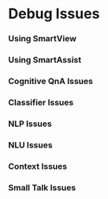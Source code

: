 # Debug Issues

### Using SmartView
### Using SmartAssist
### Cognitive QnA Issues
### Classifier Issues
### NLP Issues
### NLU Issues
### Context Issues
### Small Talk Issues